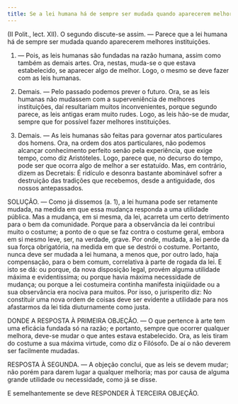 ```yaml
---
title: Se a lei humana há de sempre ser mudada quando aparecerem melhores instituições
---
```


(II Polit., lect. XII).
  O segundo discute-se assim. — Parece que a lei humana há de sempre ser mudada quando aparecerem melhores instituições.  

1. — Pois, as leis humanas são fundadas na razão humana, assim como também as demais artes. Ora, nestas, muda-se o que estava estabelecido, se aparecer algo de melhor. Logo, o mesmo se deve fazer com as leis humanas.  

2. Demais. — Pelo passado podemos prever o futuro. Ora, se as leis humanas não mudassem com a superveniência de melhores instituições, daí resultariam muitos inconvenientes, porque segundo parece, as leis antigas eram muito rudes. Logo, as leis hão-se de mudar, sempre que for possível fazer melhores instituições.  

3. Demais. — As leis humanas são feitas para governar atos particulares dos homens. Ora, na ordem dos atos particulares, não podemos alcançar conhecimento perfeito senão pela experiência, que exige tempo, como diz Aristóteles. Logo, parece que, no decurso do tempo, pode ser que ocorra algo de melhor a ser estatuído.  Mas, em contrário, dizem as Decretais: É ridículo e desonra bastante abominável sofrer a destruição das tradições que recebemos, desde a antiguidade, dos nossos antepassados.  

SOLUÇÃO. — Como já dissemos (a. 1), a lei humana pode ser retamente mudada, na medida em que essa mudança responda a uma utilidade pública. Mas a mudança, em si mesma, da lei, acarreta um certo detrimento para o bem da comunidade. Porque para a observância da lei contribui muito o costume; a ponto de o que se faz contra o costume geral, embora em si mesmo leve, ser, na verdade, grave. Por onde, mudada, a lei perde da sua força obrigatória, na medida em que se destrói o costume. Portanto, nunca deve ser mudada a lei humana, a menos que, por outro lado, haja compensação, para o bem comum, correlativa à parte de rogada da lei. E isto se dá: ou porque, da nova disposição legal, provém alguma utilidade máxima e evidentíssima; ou porque havia máxima necessidade de mudança; ou porque a lei costumeira continha manifesta iniqüidade ou a sua observância era nociva para muitos. Por isso, o jurisperito diz: No constituir uma nova ordem de coisas deve ser evidente a utilidade para nos afastarmos da lei tida diuturnamente como justa.  

DONDE A RESPOSTA À PRIMEIRA OBJEÇÃO. — O que pertence à arte tem uma eficácia fundada só na razão; e portanto, sempre que ocorrer qualquer melhora, deve-se mudar o que antes estava estabelecido. Ora, as leis tiram do costume a sua máxima virtude, como diz o Filósofo. De aí o não deverem ser facilmente mudadas. 

RESPOSTA À SEGUNDA. — A objeção conclui, que as leis se devem mudar; não porém para darem lugar a qualquer melhoria; mas por causa de alguma grande utilidade ou necessidade, como já se disse.  

E semelhantemente se deve RESPONDER À TERCEIRA OBJEÇÃO.